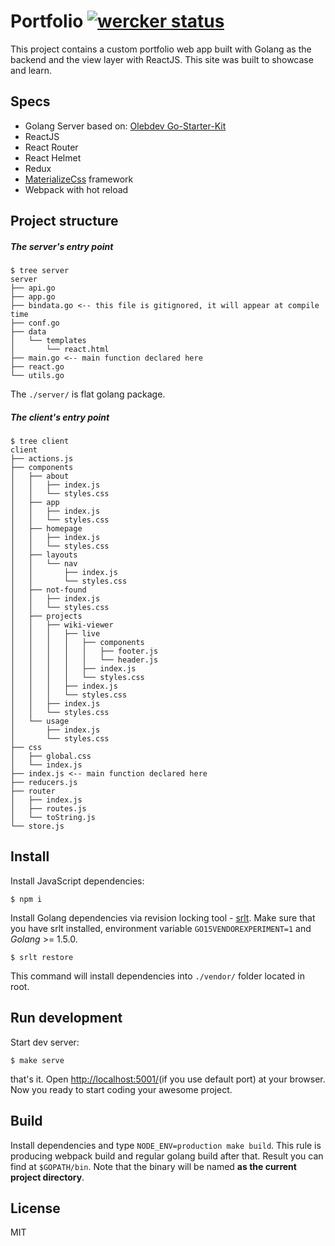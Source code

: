 # Portfolio [![wercker status](https://app.wercker.com/status/cd5a782c425b1feb06844dcc701e528c/s/master "wercker status")](https://app.wercker.com/project/bykey/cd5a782c425b1feb06844dcc701e528c)

This project contains a custom portfolio web app built with Golang as the backend and the view layer with ReactJS. This site was built to showcase and learn.

## Specs
* Golang Server based on: [Olebdev Go-Starter-Kit](https://github.com/olebedev/go-starter-kit)
* ReactJS
* React Router
* React Helmet
* Redux
* [MaterializeCss](http://materializecss.com/) framework
* Webpack with hot reload


## Project structure

##### The server's entry point
```
$ tree server
server
├── api.go
├── app.go
├── bindata.go <-- this file is gitignored, it will appear at compile time
├── conf.go
├── data
│   └── templates
│       └── react.html
├── main.go <-- main function declared here
├── react.go
└── utils.go
```

The `./server/` is flat golang package.

##### The client's entry point

```
$ tree client
client
├── actions.js
├── components
│   ├── about
│   │   ├── index.js
│   │   └── styles.css
│   ├── app
│   │   ├── index.js
│   │   └── styles.css
│   ├── homepage
│   │   ├── index.js
│   │   └── styles.css
│   ├── layouts
│   │   └── nav
│   │       ├── index.js
│   │       └── styles.css
│   ├── not-found
│   │   ├── index.js
│   │   └── styles.css
│   ├── projects
│   │   ├── wiki-viewer
│   │   │   ├── live
│   │   │   │   ├── components
│   │   │   │   │   ├── footer.js
│   │   │   │   │   └── header.js
│   │   │   │   ├── index.js
│   │   │   │   └── styles.css
│   │   │   ├── index.js
│   │   │   └── styles.css
│   │   ├── index.js
│   │   └── styles.css
│   └── usage
│       ├── index.js
│       └── styles.css
├── css
│   ├── global.css
│   └── index.js
├── index.js <-- main function declared here
├── reducers.js
├── router
│   ├── index.js
│   ├── routes.js
│   └── toString.js
└── store.js
```


## Install

Install JavaScript dependencies:

```
$ npm i
```

Install Golang dependencies via revision locking tool - [srlt](https://github.com/olebedev/srlt). Make sure that you have srlt installed, environment variable `GO15VENDOREXPERIMENT=1` and _Golang_ >= 1.5.0.

```
$ srlt restore
```

This command will install dependencies into `./vendor/` folder located in root.

## Run development

Start dev server:

```
$ make serve
```

that's it. Open [http://localhost:5001/](http://localhost:5001/)(if you use default port) at your browser. Now you ready to start coding your awesome project.

## Build

Install dependencies and type `NODE_ENV=production make build`. This rule is producing webpack build and regular golang build after that. Result you can find at `$GOPATH/bin`. Note that the binary will be named **as the current project directory**.

## License
MIT

